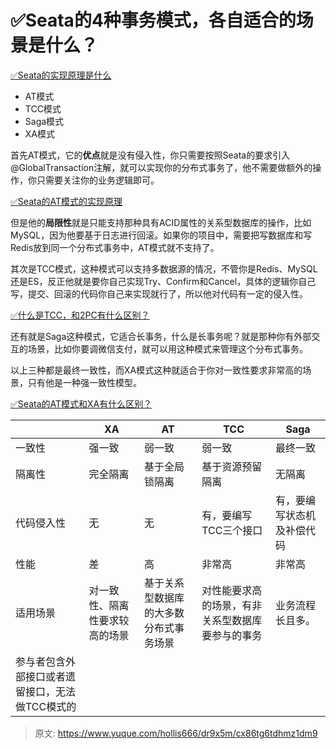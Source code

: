 # ✅Seata的4种事务模式，各自适合的场景是什么？

[✅Seata的实现原理是什么](https://www.yuque.com/hollis666/dr9x5m/qro9fl9lsiinx1tu?view=doc_embed)

- AT模式
- TCC模式
- Saga模式
- XA模式


首先AT模式，它的**优点**就是没有侵入性，你只需要按照Seata的要求引入@GlobalTransaction注解，就可以实现你的分布式事务了，他不需要做额外的操作，你只需要关注你的业务逻辑即可。

[✅Seata的AT模式的实现原理](https://www.yuque.com/hollis666/dr9x5m/me3ge4vavi0fokgq?view=doc_embed)

但是他的**局限性**就是只能支持那种具有ACID属性的关系型数据库的操作，比如MySQL，因为他要基于日志进行回滚。如果你的项目中，需要把写数据库和写Redis放到同一个分布式事务中，AT模式就不支持了。

其次是TCC模式，这种模式可以支持多数据源的情况，不管你是Redis、MySQL还是ES，反正他就是要你自己实现Try、Confirm和Cancel，具体的逻辑你自己写，提交、回滚的代码你自己来实现就行了，所以他对代码有一定的侵入性。

[✅什么是TCC，和2PC有什么区别？](https://www.yuque.com/hollis666/dr9x5m/xhvbak3ouy6xqiml?view=doc_embed)

还有就是Saga这种模式，它适合长事务，什么是长事务呢？就是那种你有外部交互的场景，比如你要调微信支付，就可以用这种模式来管理这个分布式事务。

以上三种都是最终一致性，而XA模式这种就适合于你对一致性要求非常高的场景，只有他是一种强一致性模型。

[✅Seata的AT模式和XA有什么区别？](https://www.yuque.com/hollis666/dr9x5m/fzd9nmraf5krr4m0?view=doc_embed)

|  | XA | AT | TCC | Saga |
| --- | --- | --- | --- | --- |
| 一致性 | 强一致 | 弱一致 | 弱一致 | 最终一致 |
| 隔离性 | 完全隔离 | 基于全局锁隔离 | 基于资源预留隔离 | 无隔离 |
| 代码侵入性 | 无 | 无 | 有，要编写TCC三个接口 | 有，要编写状态机及补偿代码 |
| 性能 | 差 | 高 | 非常高 | 非常高 |
| 适用场景 | 对一致性、隔离性要求较高的场景 | 基于关系型数据库的大多数分布式事务场景 | 对性能要求高的场景，有非关系型数据库要参与的事务 | 业务流程长且多。
参与者包含外部接口或者遗留接口，无法做TCC模式的 |



> 原文: <https://www.yuque.com/hollis666/dr9x5m/cx86tg6tdhmz1dm9>